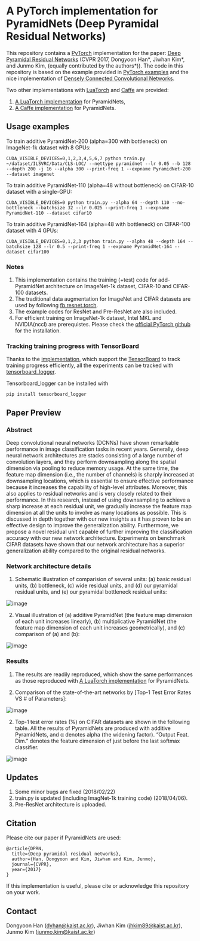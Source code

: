 # A PyTorch implementation for PyramidNets (Deep Pyramidal Residual Networks)

This repository contains a [PyTorch](http://pytorch.org/) implementation for the paper: [Deep Pyramidal Residual Networks](https://arxiv.org/pdf/1610.02915.pdf) (CVPR 2017, Dongyoon Han*, Jiwhan Kim*, and Junmo Kim, (equally contributed by the authors*)). The code in this repository is based on the example provided in [PyTorch examples](https://github.com/pytorch/examples/tree/master/imagenet) and the nice implementation of [Densely Connected Convolutional Networks](https://github.com/andreasveit/densenet-pytorch).

Two other implementations with [LuaTorch](http://torch.ch/) and [Caffe](http://caffe.berkeleyvision.org/) are provided:
1. [A LuaTorch implementation](https://github.com/jhkim89/PyramidNet) for PyramidNets,
2. [A Caffe implementation](https://github.com/jhkim89/PyramidNet-caffe) for PyramidNets.

## Usage examples
To train additive PyramidNet-200 (alpha=300 with bottleneck) on ImageNet-1k dataset with 8 GPUs:
```
CUDA_VISIBLE_DEVICES=0,1,2,3,4,5,6,7 python train.py ~/dataset/ILSVRC/Data/CLS-LOC/ --nettype pyramidnet --lr 0.05 --b 128 --depth 200 -j 16 --alpha 300 --print-freq 1 --expname PyramidNet-200 --dataset imagenet
```
To train additive PyramidNet-110 (alpha=48 without bottleneck) on CIFAR-10 dataset with a single-GPU:
```
CUDA_VISIBLE_DEVICES=0 python train.py --alpha 64 --depth 110 --no-bottleneck --batchsize 32 --lr 0.025 --print-freq 1 --expname PyramidNet-110 --dataset cifar10
```
To train additive PyramidNet-164 (alpha=48 with bottleneck) on CIFAR-100 dataset with 4 GPUs:
```
CUDA_VISIBLE_DEVICES=0,1,2,3 python train.py --alpha 48 --depth 164 --batchsize 128 --lr 0.5 --print-freq 1 --expname PyramidNet-164 --dataset cifar100
```

### Notes
1. This implementation contains the training (+test) code for add-PyramidNet architecture on ImageNet-1k dataset, CIFAR-10 and CIFAR-100 datasets.
2. The traditional data augmentation for ImageNet and CIFAR datasets are used by following [fb.resnet.torch](https://github.com/facebook/fb.resnet.torch).
3. The example codes for ResNet and Pre-ResNet are also included.  
4. For efficient training on ImageNet-1k dataset, Intel MKL and NVIDIA(nccl) are prerequistes. Please check the [official PyTorch github](https://github.com/pytorch/pytorch) for the installation.

### Tracking training progress with TensorBoard
Thanks to the [implementation](https://github.com/andreasveit/densenet-pytorch), which support the [TensorBoard](https://www.tensorflow.org/get_started/summaries_and_tensorboard) to track training progress efficiently, all the experiments can be tracked with [tensorboard_logger](https://github.com/TeamHG-Memex/tensorboard_logger).

Tensorboard_logger can be installed with 
```
pip install tensorboard_logger
```

## Paper Preview
### Abstract
Deep convolutional neural networks (DCNNs) have shown remarkable performance in image classification tasks in recent years. Generally, deep neural network architectures are stacks consisting of a large number of convolution layers, and they perform downsampling along the spatial dimension via pooling to reduce memory usage. At the same time, the feature map dimension (i.e., the number of channels) is sharply increased at downsampling locations, which is essential to ensure effective performance because it increases the capability of high-level attributes. Moreover, this also applies to residual networks and is very closely related to their performance. In this research, instead of using downsampling to achieve a sharp increase at each residual unit, we gradually increase the feature map dimension at all the units to involve as many locations as possible. This is discussed in depth together with our new insights as it has proven to be an effective design to improve the generalization ability. Furthermore, we propose a novel residual unit capable of further improving the classification accuracy with our new network architecture. Experiments on benchmark CIFAR datasets have shown that our network architecture has a superior generalization ability compared to the original residual networks.

### Network architecture details
1. Schematic illustration of comparision of several units: (a) basic residual units, (b) bottleneck, (c) wide residual units, and (d) our pyramidal residual units, and (e) our pyramidal bottleneck residual units:

![image](https://user-images.githubusercontent.com/31481676/32218603-c9e136bc-be6e-11e7-94ee-aa31c5887fdd.png)

2. Visual illustration of (a) additive PyramidNet (the feature map dimension of each unit increases linearly), (b) multiplicative PyramidNet (the feature map dimension of each unit increases geometrically), and (c) comparison of (a) and (b):

![image](https://user-images.githubusercontent.com/31481676/32218836-8f4b667a-be6f-11e7-9410-0619cfe0d0e2.png)

### Results
1. The results are readily reproduced, which show the same performances as those reproduced with [A LuaTorch implementation](https://github.com/jhkim89/PyramidNet) for PyramidNets.

2. Comparison of the state-of-the-art networks by [Top-1 Test Error Rates VS # of Parameters]:

![image](https://user-images.githubusercontent.com/31481676/32331973-9d7dad2a-c027-11e7-9828-ac00fea0e5b5.png)

2. Top-1 test error rates (%) on CIFAR datasets are shown in the following table. All the results of PyramidNets are produced with additive PyramidNets, and α denotes alpha (the widening factor). “Output Feat. Dim.” denotes the feature dimension of just before the last softmax classifier.

![image](https://user-images.githubusercontent.com/31481676/32329781-5d47ff90-c021-11e7-81ed-ffac05e8ea98.png)

## Updates
1. Some minor bugs are fixed (2018/02/22)
2. train.py is updated (including ImagNet-1k training code) (2018/04/06).
3. Pre-ResNet architecture is uploaded.

## Citation
Please cite our paper if PyramidNets are used: 
```
@article{DPRN,
  title={Deep pyramidal residual networks},
  author={Han, Dongyoon and Kim, Jiwhan and Kim, Junmo},
  journal={CVPR},
  year={2017}
}
```
If this implementation is useful, please cite or acknowledge this repository on your work.

## Contact
Dongyoon Han (dyhan@kaist.ac.kr),
Jiwhan Kim (jhkim89@kaist.ac.kr),
Junmo Kim (junmo.kim@kaist.ac.kr)
